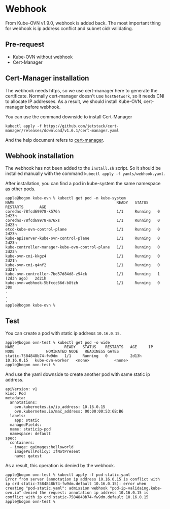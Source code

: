 # Webhook

From Kube-OVN v1.9.0, webhook is added back. The most important thing for webhook is ip address conflict and subnet cidr validating.

## Pre-request

- Kube-OVN without webhook
- Cert-Manager

## Cert-Manager installation

The webhook needs https, so we use cert-manager here to generate the certificate. Normally cert-manager doesn't use `hostNetwork`, so it needs CNI to allocate IP addresses. As a result, we should install Kube-OVN, cert-manager before webhook.

You can use the command downside to install Cert-Manager

`kubectl apply -f https://github.com/jetstack/cert-manager/releases/download/v1.6.1/cert-manager.yaml`

And the help document refers to [cert-manager](https://cert-manager.io/docs/installation/).

## Webhook installation
The webhook has not been added to the `install.sh` script. So it should be installed manually with the command `kubectl apply -f yamls/webhook.yaml`.

After installation, you can find a pod in kube-system the same namespace as other pods.

```
apple@bogon kube-ovn % kubectl get pod -n kube-system
NAME                                             READY   STATUS    RESTARTS       AGE
coredns-78fcd69978-k576h                         1/1     Running   0              2d23h
coredns-78fcd69978-m76xs                         1/1     Running   0              2d23h
etcd-kube-ovn-control-plane                      1/1     Running   0              2d23h
kube-apiserver-kube-ovn-control-plane            1/1     Running   0              2d23h
kube-controller-manager-kube-ovn-control-plane   1/1     Running   0              2d23h
kube-ovn-cni-kkgz4                               1/1     Running   0              2d21h
kube-ovn-cni-q4nf2                               1/1     Running   0              2d21h
kube-ovn-controller-7bd57d84d8-z94ck             1/1     Running   1 (2d3h ago)   2d21h
kube-ovn-webhook-5bfccc66d-b8tzh                 1/1     Running   0              30m
.
.
.
apple@bogon kube-ovn %
```

## Test
You can create a pod with static ip address `10.16.0.15`.
```
apple@bogon ovn-test % kubectl get pod -o wide
NAME                      READY   STATUS    RESTARTS   AGE     IP           NODE              NOMINATED NODE   READINESS GATES
static-7584848b74-fw9dm   1/1     Running   0          2d13h   10.16.0.15   kube-ovn-worker   <none>           <none>
apple@bogon ovn-test %
```

And use the yaml downside to create another pod with same static ip address.
```
apiVersion: v1
kind: Pod
metadata:
  annotations:
    ovn.kubernetes.io/ip_address: 10.16.0.15
    ovn.kubernetes.io/mac_address: 00:00:00:53:6B:B6
  labels:
    app: static
  managedFields:
  name: staticip-pod
  namespace: default
spec:
  containers:
  - image: qaimages:helloworld
    imagePullPolicy: IfNotPresent
    name: qatest
```

As a result, this operation is denied by the webhook.
```
apple@bogon ovn-test % kubectl apply -f pod-static.yaml
Error from server (annotation ip address 10.16.0.15 is conflict with ip crd static-7584848b74-fw9dm.default 10.16.0.15): error when creating "pod-static.yaml": admission webhook "pod-ip-validaing.kube-ovn.io" denied the request: annotation ip address 10.16.0.15 is conflict with ip crd static-7584848b74-fw9dm.default 10.16.0.15
apple@bogon ovn-test %
```
